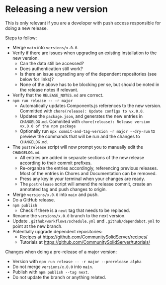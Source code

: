 # Releasing a new version

This is only relevant if you are a developer with push access responsible for doing a new release.

Steps to follow:

*   Merge `main` into `versions/x.0.0`.
*   Verify if there are issues when upgrading an existing installation to the new version.
    * Can the data still be accessed?
    * Does authentication still work?
    * Is there an issue upgrading any of the dependent repositories (see below for links)?
    * None of the above has to be blocking per se, but should be noted in the release notes if relevant.
*   Verify that the `RELEASE_NOTES.md` are correct.
*   `npm run release -- -r major`
    *   Automatically updates Components.js references to the new version.
        Committed with `chore(release): Update configs to vx.0.0`.
    *   Updates the `package.json`, and generates the new entries in `CHANGELOG.md`.
        Commited with `chore(release): Release version vx.0.0 of the npm package`
    *   Optionally run `npx commit-and-tag-version -r major --dry-run` to preview the commands that will be run
        and the changes to `CHANGELOG.md`.
*   The `postrelease` script will now prompt you to manually edit the `CHANGELOG.md`.
    *   All entries are added in separate sections of the new release according to their commit prefixes.
    *   Re-organize the entries accordingly, referencing previous releases. Most of the entries in Chores and
        Documentation can be removed.
    *   Press any key in your terminal when your changes are ready.
    *   The `postrelease` script will amend the release commit, create an annotated tag and push changes to origin.
*   Merge `versions/x.0.0` into `main` and push.
*   Do a GitHub release.
*   `npm publish`
    * Check if there is a `next` tag that needs to be replaced.
*   Rename the `versions/x.0.0` branch to the next version.
*   Update `.github/workflows/schedule.yml` and `.github/dependabot.yml` to point at the new branch.
*   Potentially upgrade dependent repositories:
    * Recipes at <https://github.com/CommunitySolidServer/recipes/>
    * Tutorials at <https://github.com/CommunitySolidServer/tutorials/>

Changes when doing a pre-release of a major version:

* Version with `npm run release -- -r major --prerelease alpha`
* Do not merge `versions/x.0.0` into `main`.
* Publish with `npm publish --tag next`.
* Do not update the branch or anything related.
